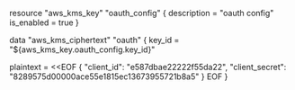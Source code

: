 resource "aws_kms_key" "oauth_config" {
  description = "oauth config"
  is_enabled  = true
}

data "aws_kms_ciphertext" "oauth" {
  key_id = "${aws_kms_key.oauth_config.key_id}"

  plaintext = <<EOF
{
  "client_id": "e587dbae22222f55da22",
  "client_secret": "8289575d00000ace55e1815ec13673955721b8a5"
}
EOF
}
